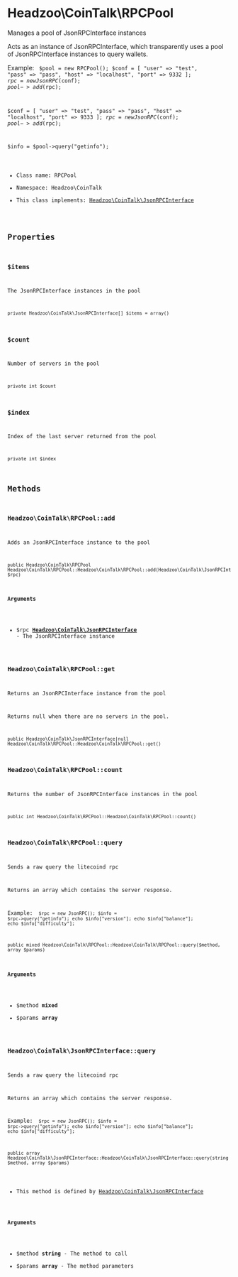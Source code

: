 Headzoo\CoinTalk\RPCPool
===============

Manages a pool of JsonRPCInterface instances

Acts as an instance of JsonRPCInterface, which transparently uses a pool of JsonRPCInterface
instances to query wallets.

Example:
<code>
 $pool = new RPCPool();
 $conf = [
     "user" => "test",
     "pass" => "pass",
     "host" => "localhost",
     "port" => 9332
 ];
 $rpc = new JsonRPC($conf);
 $pool->add($rpc);

 $conf = [
     "user" => "test",
     "pass" => "pass",
     "host" => "localhost",
     "port" => 9333
 ];
 $rpc = new JsonRPC($conf);
 $pool->add($rpc);

 $info = $pool->query("getinfo");


* Class name: RPCPool
* Namespace: Headzoo\CoinTalk
* This class implements: [Headzoo\CoinTalk\JsonRPCInterface](Headzoo-CoinTalk-JsonRPCInterface.md)




Properties
----------


### $items
The JsonRPCInterface instances in the pool



```
private Headzoo\CoinTalk\JsonRPCInterface[] $items = array()
```



### $count
Number of servers in the pool



```
private int $count
```



### $index
Index of the last server returned from the pool



```
private int $index
```



Methods
-------


### Headzoo\CoinTalk\RPCPool::add
Adds an JsonRPCInterface instance to the pool



```
public Headzoo\CoinTalk\RPCPool Headzoo\CoinTalk\RPCPool::Headzoo\CoinTalk\RPCPool::add(Headzoo\CoinTalk\JsonRPCInterface $rpc)
```


#### Arguments

* $rpc **[Headzoo\CoinTalk\JsonRPCInterface](Headzoo-CoinTalk-JsonRPCInterface.md)** - The JsonRPCInterface instance



### Headzoo\CoinTalk\RPCPool::get
Returns an JsonRPCInterface instance from the pool

Returns null when there are no servers in the pool.

```
public Headzoo\CoinTalk\JsonRPCInterface|null Headzoo\CoinTalk\RPCPool::Headzoo\CoinTalk\RPCPool::get()
```




### Headzoo\CoinTalk\RPCPool::count
Returns the number of JsonRPCInterface instances in the pool



```
public int Headzoo\CoinTalk\RPCPool::Headzoo\CoinTalk\RPCPool::count()
```




### Headzoo\CoinTalk\RPCPool::query
Sends a raw query the litecoind rpc

Returns an array which contains the server response.

Example:
<code>
 $rpc  = new JsonRPC();
 $info = $rpc->query("getinfo");
 echo $info["version"];
 echo $info["balance"];
 echo $info["difficulty"];
</code>

```
public mixed Headzoo\CoinTalk\RPCPool::Headzoo\CoinTalk\RPCPool::query($method, array $params)
```


#### Arguments

* $method **mixed**
* $params **array**



### Headzoo\CoinTalk\JsonRPCInterface::query
Sends a raw query the litecoind rpc

Returns an array which contains the server response.

Example:
<code>
 $rpc  = new JsonRPC();
 $info = $rpc->query("getinfo");
 echo $info["version"];
 echo $info["balance"];
 echo $info["difficulty"];
</code>

```
public array Headzoo\CoinTalk\JsonRPCInterface::Headzoo\CoinTalk\JsonRPCInterface::query(string $method, array $params)
```

* This method is defined by [Headzoo\CoinTalk\JsonRPCInterface](Headzoo-CoinTalk-JsonRPCInterface.md)

#### Arguments

* $method **string** - The method to call
* $params **array** - The method parameters


